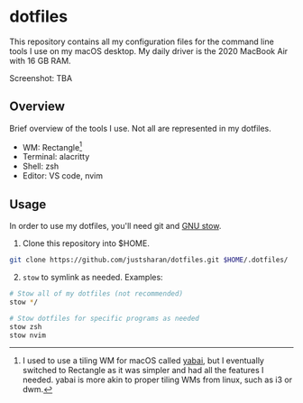 # dotfiles

This repository contains all my configuration files for the command line tools I use on my macOS desktop. My daily driver is the 2020 MacBook Air with 16 GB RAM.

Screenshot: TBA

## Overview

Brief overview of the tools I use. Not all are represented in my dotfiles.

* WM: Rectangle[^1]
* Terminal: alacritty
* Shell: zsh
* Editor: VS code, nvim

## Usage

In order to use my dotfiles, you'll need git and [GNU stow](https://www.gnu.org/software/stow/).

1. Clone this repository into $HOME.

```sh
git clone https://github.com/justsharan/dotfiles.git $HOME/.dotfiles/
```

2. `stow` to symlink as needed. Examples:

```sh
# Stow all of my dotfiles (not recommended)
stow */

# Stow dotfiles for specific programs as needed
stow zsh
stow nvim
```

[^1]: I used to use a tiling WM for macOS called [yabai](https://github.com/koekeishiya/yabai), but I eventually switched to Rectangle as it was simpler and had all the features I needed. yabai is more akin to proper tiling WMs from linux, such as i3 or dwm.

